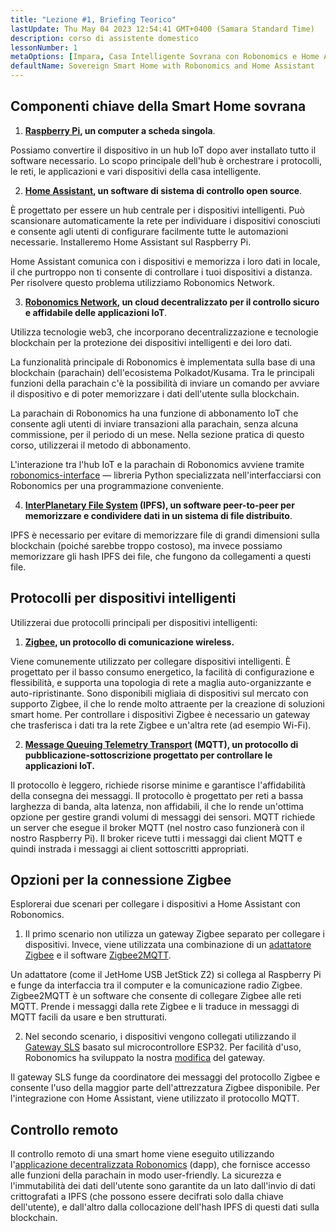 ```yaml
---
title: "Lezione #1, Briefing Teorico"
lastUpdate: Thu May 04 2023 12:54:41 GMT+0400 (Samara Standard Time)
description: corso di assistente domestico
lessonNumber: 1
metaOptions: [Impara, Casa Intelligente Sovrana con Robonomics e Home Assistant]
defaultName: Sovereign Smart Home with Robonomics and Home Assistant
---
```


## Componenti chiave della Smart Home sovrana 

<List>

1. **[Raspberry Pi](https://www.raspberrypi.org/), un computer a scheda singola**.

Possiamo convertire il dispositivo in un hub IoT dopo aver installato tutto il software necessario. Lo scopo principale dell'hub è orchestrare i protocolli, le reti, le applicazioni e vari dispositivi della casa intelligente.

2. **[Home Assistant](https://www.home-assistant.io/), un software di sistema di controllo open source**.

È progettato per essere un hub centrale per i dispositivi intelligenti. Può scansionare automaticamente la rete per individuare i dispositivi conosciuti e consente agli utenti di configurare facilmente tutte le automazioni necessarie. Installeremo Home Assistant sul Raspberry Pi.

Home Assistant comunica con i dispositivi e memorizza i loro dati in locale, il che purtroppo non ti consente di controllare i tuoi dispositivi a distanza. Per risolvere questo problema utilizziamo Robonomics Network.

3. **[Robonomics Network](https://robonomics.network/), un cloud decentralizzato per il controllo sicuro e affidabile delle applicazioni IoT**.

Utilizza tecnologie web3, che incorporano decentralizzazione e tecnologie blockchain per la protezione dei dispositivi intelligenti e dei loro dati.

La funzionalità principale di Robonomics è implementata sulla base di una blockchain (parachain) dell'ecosistema Polkadot/Kusama. Tra le principali funzioni della parachain c'è la possibilità di inviare un comando per avviare il dispositivo e di poter memorizzare i dati dell'utente sulla blockchain.

La parachain di Robonomics ha una funzione di abbonamento IoT che consente agli utenti di inviare transazioni alla parachain, senza alcuna commissione, per il periodo di un mese. Nella sezione pratica di questo corso, utilizzerai il metodo di abbonamento.

L'interazione tra l'hub IoT e la parachain di Robonomics avviene tramite [robonomics-interface](https://github.com/Multi-Agent-io/Robonomics-interface) — libreria Python specializzata nell'interfacciarsi con Robonomics per una programmazione conveniente.

4. **[InterPlanetary File System](https://ipfs.tech/) (IPFS), un software peer-to-peer per memorizzare e condividere dati in un sistema di file distribuito**.

IPFS è necessario per evitare di memorizzare file di grandi dimensioni sulla blockchain (poiché sarebbe troppo costoso), ma invece possiamo memorizzare gli hash IPFS dei file, che fungono da collegamenti a questi file.

## Protocolli per dispositivi intelligenti
Utilizzerai due protocolli principali per dispositivi intelligenti:

1. **[Zigbee](https://csa-iot.org/all-solutions/zigbee/), un protocollo di comunicazione wireless.**

Viene comunemente utilizzato per collegare dispositivi intelligenti. È progettato per il basso consumo energetico, la facilità di configurazione e flessibilità, e supporta una topologia di rete a maglia auto-organizzante e auto-ripristinante. Sono disponibili migliaia di dispositivi sul mercato con supporto Zigbee, il che lo rende molto attraente per la creazione di soluzioni smart home. Per controllare i dispositivi Zigbee è necessario un gateway che trasferisca i dati tra la rete Zigbee e un'altra rete (ad esempio Wi-Fi).

2. **[Message Queuing Telemetry Transport](https://mqtt.org/) (MQTT), un protocollo di pubblicazione-sottoscrizione progettato per controllare le applicazioni IoT.**

Il protocollo è leggero, richiede risorse minime e garantisce l'affidabilità della consegna dei messaggi. Il protocollo è progettato per reti a bassa larghezza di banda, alta latenza, non affidabili, il che lo rende un'ottima opzione per gestire grandi volumi di messaggi dei sensori. MQTT richiede un server che esegue il broker MQTT (nel nostro caso funzionerà con il nostro Raspberry Pi). Il broker riceve tutti i messaggi dai client MQTT e quindi instrada i messaggi ai client sottoscritti appropriati.

## Opzioni per la connessione Zigbee
Esplorerai due scenari per collegare i dispositivi a Home Assistant con Robonomics.

1. Il primo scenario non utilizza un gateway Zigbee separato per collegare i dispositivi. Invece, viene utilizzata una combinazione di un [adattatore Zigbee](https://www.zigbee2mqtt.io/guide/adapters/) e il software [Zigbee2MQTT](https://www.zigbee2mqtt.io/guide/adapters/).

<LessonImages figure figureCaption="Architectural scheme of the scenario with Zigbee adapter" src="smart-house-course/lesson-1-1.png" alt="Architectural scheme of the scenario with Zigbee adapter"/>

Un adattatore (come il JetHome USB JetStick Z2) si collega al Raspberry Pi e funge da interfaccia tra il computer e la comunicazione radio Zigbee. Zigbee2MQTT è un software che consente di collegare Zigbee alle reti MQTT. Prende i messaggi dalla rete Zigbee e li traduce in messaggi di MQTT facili da usare e ben strutturati.

2. Nel secondo scenario, i dispositivi vengono collegati utilizzando il [Gateway SLS](https://github.com/slsys/Gateway) basato sul microcontrollore ESP32. Per facilità d'uso, Robonomics ha sviluppato la nostra [modifica](https://oshwlab.com/ludovich88/robonomics_sls_gateway_v01) del gateway.

<LessonImages figure figureCaption="Architectural scheme of the scenario with SLS Gateway" src="smart-house-course/lesson-1-2.png" alt="Architectural scheme of the scenario with SLS Gateway"/>

Il gateway SLS funge da coordinatore dei messaggi del protocollo Zigbee e consente l'uso della maggior parte dell'attrezzatura Zigbee disponibile. Per l'integrazione con Home Assistant, viene utilizzato il protocollo MQTT.

## Controllo remoto

Il controllo remoto di una smart home viene eseguito utilizzando l'[applicazione decentralizzata Robonomics](https://dapp.robonomics.network/) (dapp), che fornisce accesso alle funzioni della parachain in modo user-friendly. La sicurezza e l'immutabilità dei dati dell'utente sono garantite da un lato dall'invio di dati crittografati a IPFS (che possono essere decifrati solo dalla chiave dell'utente), e dall'altro dalla collocazione dell'hash IPFS di questi dati sulla blockchain.

</List>



